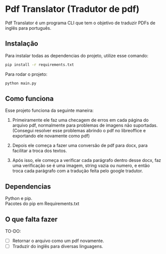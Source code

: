 # Pdf Translator (Tradutor de pdf)

Pdf Translator é um programa CLI que tem o objetivo de traduzir PDFs de inglês para português.

## Instalação

Para instalar todas as dependencias do projeto, utilize esse comando:

```bash
pip install -r requirements.txt
```

Para rodar o projeto:

```bash
python main.py
```

## Como funciona

Esse projeto funciona da seguinte maneira:

 1. Primeiramente ele faz uma checagem de erros em cada página do arquivo pdf, normalmente para problemas de imagens não suportadas. (Consegui resolver esse problemas abrindo o pdf no libreoffice e exportando ele novamente como pdf)

 2. Depois ele começa a fazer uma conversão de pdf para docx, para facilitar a troca dos textos.

 3. Após isso, ele começa a verificar cada parágrafo dentro desse docx, faz uma verificação se é uma imagem, string vazia ou numero, e então troca cada parágrafo com a tradução feita pelo google tradutor.

## Dependencias
Python e pip. <br>
Pacotes do pip em Requirements.txt

## O que falta fazer

TO-DO:
 - [ ] Retornar o arquivo como um pdf novamente.
 - [ ] Traduzir do inglês para diversas linguagens.
